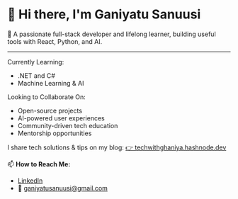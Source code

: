 # 👋 Hi there, I'm Ganiyatu Sanuusi

🎯 A passionate full-stack developer and lifelong learner, building useful tools with React, Python, and AI.

---

 Currently Learning: 
- .NET and C#  
- Machine Learning & AI

Looking to Collaborate On:  
- Open-source projects  
- AI-powered user experiences  
- Community-driven tech education  
- Mentorship opportunities

I share tech solutions & tips on my blog:
[👉 techwithghaniya.hashnode.dev](https://techwithghaniya.hashnode.dev/)

📫 **How to Reach Me:**  
- [LinkedIn](https://www.linkedin.com/in/ganiyatu-sanuusi-750a8118a/)  
- 📧 [ganiyatusanuusi@gmail.com](mailto:ganiyatusanuusi@gmail.com)


